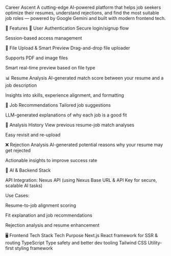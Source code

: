 Career Ascent
A cutting-edge AI-powered platform that helps job seekers optimize their resumes, understand rejections, and find the most suitable job roles — powered by Google Gemini and built with modern frontend tech.

🚀 Features
🔐 User Authentication
Secure login/signup flow

Session-based access management

📎 File Upload & Smart Preview
Drag-and-drop file uploader

Supports PDF and image files

Smart real-time preview based on file type

📊 Resume Analysis
AI-generated match score between your resume and a job description

Insights into skills, experience alignment, and formatting

📌 Job Recommendations
Tailored job suggestions

LLM-generated explanations of why each job is a good fit

📁 Analysis History
View previous resume-job match analyses

Easy revisit and re-upload

❌ Rejection Analysis
AI-generated potential reasons why your resume may get rejected

Actionable insights to improve success rate

🧠 AI & Backend Stack

API Integration: Nexus API (using Nexus Base URL & API Key for secure, scalable AI tasks)

Use Cases:

Resume-to-job alignment scoring

Fit explanation and job recommendations

Rejection analysis and resume enhancement

🖥️ Frontend Tech Stack
Tech	Purpose
Next.js	React framework for SSR & routing
TypeScript	Type safety and better dev tooling
Tailwind CSS	Utility-first styling framework

